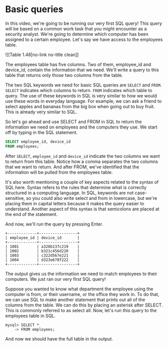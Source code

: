 
# Basic queries

In this video, we're going to be running our very first SQL query! This query will be based on a common work task that you might encounter as a security analyst. We're going to determine which computer has been assigned to a certain employee. Let's say we have access to the employees table. 

![[Table 1.48|no-link no-title clean]]

The employees table has five columns. Two of them, employee_id and device_id, contain the information that we need. We'll write a query to this table that returns only those two columns from the table.

The two SQL keywords we need for basic SQL queries are `SELECT` and `FROM`. `SELECT` indicates which columns to return. `FROM` indicates which table to query. The use of these keywords in SQL is very similar to how we would use these words in everyday language. For example, we can ask a friend to select apples and bananas from the big box when going out to buy fruit. This is already very similar to SQL.

So let's go ahead and use SELECT and FROM in SQL to return the information we need on employees and the computers they use. We start off by typing in the SQL statement. 

```sql
SELECT employee_id, device_id
FROM employees;
```

After `SELECT`, `employee_id` and `device_id` indicate the two columns we want to return from this table. Notice how a comma separates the two columns that we want to return. And after FROM, we've identified that the information will be pulled from the employees table.

It's also worth mentioning a couple of key aspects related to the syntax of SQL here. Syntax refers to the rules that determine what is correctly structured in a computing language. In SQL, keywords are not case-sensitive, so you could also write select and from in lowercase, but we're placing them in capital letters because it makes the query easier to understand. Another aspect of this syntax is that semicolons are placed at the end of the statement.

And now, we'll run the query by pressing Enter. 

```
+-------------+-----------------+
| employee_id | device_id       |
+-------------+-----------------+
| 1001        | a320b137c219    |
| 1002        | b321c456d220    |
| 1003        | c322d567e221    |
| 1004        | d323e678f222    |
+-------------+-----------------+
```

The output gives us the information we need to match employees to their computers. We just ran our very first SQL query!

Suppose you wanted to know what department the employee using the computer is from, or their username, or the office they work in. To do that, we can use SQL to make another statement that prints out all of the columns from the table. We can do this by placing an asterisk after SELECT. This is commonly referred to as select all. Now, let's run this query to the employees table in SQL. 

```
mysql> SELECT *
	-> FROM employees;
```

And now we should have the full table in the output.